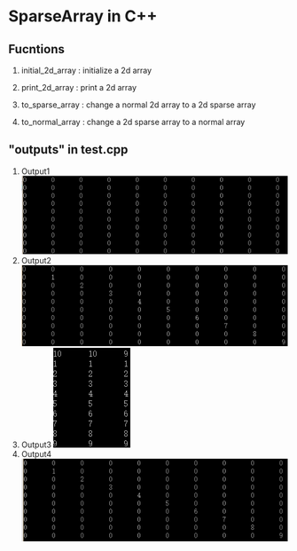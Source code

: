# SparseArray in C++

## Fucntions
1. initial_2d_array : initialize a 2d array

2. print_2d_array : print a 2d array

3. to_sparse_array : change a normal 2d array to a 2d sparse array

4. to_normal_array : change a 2d sparse array to a normal array

## "outputs" in test.cpp

1. Output1
![Output1](https://github.com/BoogalooLi/DataStruture-and-Algorithm/blob/master/SparseArray/output1.PNG?raw=true)
2. Output2
![Output2](https://github.com/BoogalooLi/DataStruture-and-Algorithm/blob/master/SparseArray/output2.PNG?raw=true)
3. Output3
![Output3](https://github.com/BoogalooLi/DataStruture-and-Algorithm/blob/master/SparseArray/output3.PNG?raw=true)
4. Output4
![Output4](https://github.com/BoogalooLi/DataStruture-and-Algorithm/blob/master/SparseArray/output4.PNG?raw=true)
